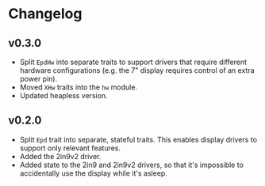 # Changelog

## v0.3.0

- Split `EpdHw` into separate traits to support drivers that require different hardware configurations (e.g. the 7" display requires control of an extra power pin).
- Moved `XHw` traits into the `hw` module.
- Updated heapless version.

## v0.2.0

- Split `Epd` trait into separate, stateful traits. This enables display drivers to support only relevant features.
- Added the 2in9v2 driver.
- Added state to the 2in9 and 2in9v2 drivers, so that it's impossible to accidentally use the display while it's asleep.

